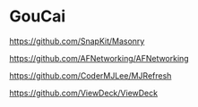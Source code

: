 # GouCai

https://github.com/SnapKit/Masonry

https://github.com/AFNetworking/AFNetworking

https://github.com/CoderMJLee/MJRefresh

https://github.com/ViewDeck/ViewDeck
